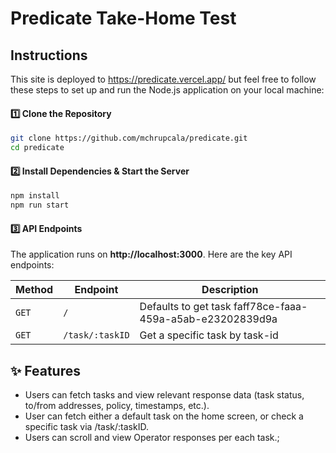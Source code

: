 # Predicate Take-Home Test

## Instructions

This site is deployed to https://predicate.vercel.app/ but feel free to follow these steps to set up and run the Node.js application on your local machine:

#### 1️⃣ Clone the Repository

```sh
git clone https://github.com/mchrupcala/predicate.git
cd predicate
```

#### 2️⃣ Install Dependencies & Start the Server

```sh
npm install
npm run start
```

#### 3️⃣ API Endpoints

The application runs on **http://localhost:3000**. Here are the key API endpoints:

| Method | Endpoint        | Description                                               |
| ------ | --------------- | --------------------------------------------------------- |
| `GET`  | `/`             | Defaults to get task faff78ce-faaa-459a-a5ab-e23202839d9a |
| `GET`  | `/task/:taskID` | Get a specific task by task-id                            |

## ✨ Features

- Users can fetch tasks and view relevant response data (task status, to/from addresses, policy, timestamps, etc.).
- User can fetch either a default task on the home screen, or check a specific task via /task/:taskID.
- Users can scroll and view Operator responses per each task.;
